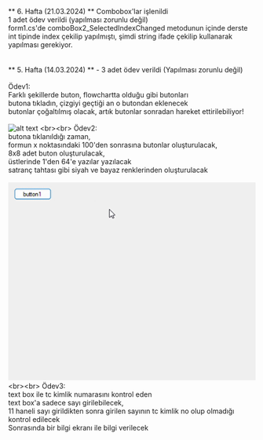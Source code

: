 ** 6. Hafta (21.03.2024) ** 
    Combobox'lar işlenildi  
    1 adet ödev verildi (yapılması zorunlu değil)  
      form1.cs'de comboBox2_SelectedIndexChanged metodunun içinde derste int tipinde index çekilip yapılmıştı, şimdi string ifade çekilip kullanarak yapılması gerekiyor.
      <br><br><br>
  ** 5. Hafta (14.03.2024)  **
     -  3 adet ödev verildi (Yapılması zorunlu değil)
     <br><br>
  Ödev1:  
        Farklı şekillerde buton, flowchartta olduğu gibi butonları  
        butona tıkladın, çizgiyi geçtiği an o butondan eklenecek  
        butonlar çoğaltılmış olacak, artık butonlar sonradan hareket ettirilebiliyor!  
        <br>
        ![alt text](https://github.com/selcukdinc/gorsel-programlama/blob/main/5.Hafta(14.03.24)/images/Btns.gif?raw=true)
        <br><br>
  Ödev2:  
        butona tıklanıldığı zaman,  
        formun x noktasındaki 100'den sonrasına butonlar oluşturulacak,  
        8x8 adet buton oluşturulacak,  
        üstlerinde 1'den 64'e yazılar yazılacak  
        satranç tahtası gibi siyah ve bayaz renklerinden oluşturulacak  
        <br>
       ![alt text](https://github.com/selcukdinc/gorsel-programlama/blob/main/5.Hafta(14.03.24)/images/Strnc.gif?raw=true)
  <br><br>
  Ödev3:  
        text box ile tc kimlik numarasını kontrol eden   
        text box'a sadece sayı girilebilecek,  
        11 haneli sayı girildikten sonra girilen sayının tc kimlik no olup olmadığı kontrol edilecek  
        Sonrasında bir bilgi ekranı ile bilgi verilecek  
